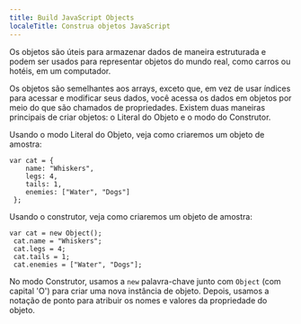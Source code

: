 ```yaml
---
title: Build JavaScript Objects
localeTitle: Construa objetos JavaScript
---
```

Os objetos são úteis para armazenar dados de maneira estruturada e podem ser usados ​​para representar objetos do mundo real, como carros ou hotéis, em um computador.

Os objetos são semelhantes aos arrays, exceto que, em vez de usar índices para acessar e modificar seus dados, você acessa os dados em objetos por meio do que são chamados de propriedades. Existem duas maneiras principais de criar objetos: o Literal do Objeto e o modo do Construtor.

Usando o modo Literal do Objeto, veja como criaremos um objeto de amostra:
```
var cat = { 
    name: "Whiskers", 
    legs: 4, 
    tails: 1, 
    enemies: ["Water", "Dogs"] 
 }; 
```

Usando o construtor, veja como criaremos um objeto de amostra:
```
var cat = new Object(); 
 cat.name = "Whiskers"; 
 cat.legs = 4; 
 cat.tails = 1; 
 cat.enemies = ["Water", "Dogs"]; 
```

No modo Construtor, usamos a `new` palavra-chave junto com `Object` (com capital 'O') para criar uma nova instância de objeto. Depois, usamos a notação de ponto para atribuir os nomes e valores da propriedade do objeto.